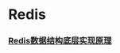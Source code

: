 # Redis

### [Redis数据结构底层实现原理](https://github.com/shanyao19940801/BookeNote/blob/master/Redis/file/Redis%E6%95%B0%E6%8D%AE%E7%BB%93%E6%9E%84%E5%BA%95%E5%B1%82%E5%AE%9E%E7%8E%B0%E5%8E%9F%E7%90%86.md)